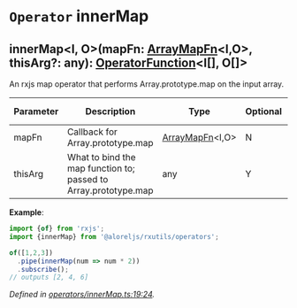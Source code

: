 # `Operator` innerMap

## innerMap\<I, O>(mapFn: [ArrayMapFn](https://github.com/Alorel/rxutils/blob/5827c52/src/types/ArrayMapFn.ts#L2)\<I,O>, thisArg?: any): [OperatorFunction](https://rxjs.dev/api/index/interface/OperatorFunction)\<I[], O[]>

An rxjs map operator that performs Array.prototype.map on the input array.

| **Parameter** | **Description** | **Type** | **Optional** | **Default value** |
|---------------|-----------------|----------|--------------|-------------------|
| mapFn | Callback for Array.prototype.map | [ArrayMapFn](https://github.com/Alorel/rxutils/blob/5827c52/src/types/ArrayMapFn.ts#L2)\<I,O> | N |  |
| thisArg | What to bind the map function to; passed to Array.prototype.map | any | Y |  |

**Example**:
```typescript
import {of} from 'rxjs';
import {innerMap} from '@aloreljs/rxutils/operators';

of([1,2,3])
  .pipe(innerMap(num => num * 2))
  .subscribe();
// outputs [2, 4, 6]
```

*Defined in [operators/innerMap.ts:19:24](https://github.com/Alorel/rxutils/blob/5827c52/src/operators/innerMap.ts#L19).*